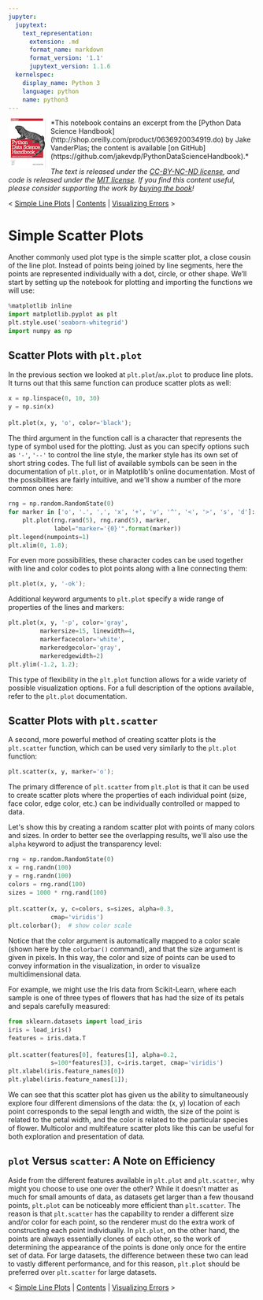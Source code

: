 ```yaml
---
jupyter:
  jupytext:
    text_representation:
      extension: .md
      format_name: markdown
      format_version: '1.1'
      jupytext_version: 1.1.6
  kernelspec:
    display_name: Python 3
    language: python
    name: python3
---
```


<!--BOOK_INFORMATION-->
<img align="left" style="padding-right:10px;" src="figures/PDSH-cover-small.png">
*This notebook contains an excerpt from the [Python Data Science Handbook](http://shop.oreilly.com/product/0636920034919.do) by Jake VanderPlas; the content is available [on GitHub](https://github.com/jakevdp/PythonDataScienceHandbook).*

*The text is released under the [CC-BY-NC-ND license](https://creativecommons.org/licenses/by-nc-nd/3.0/us/legalcode), and code is released under the [MIT license](https://opensource.org/licenses/MIT). If you find this content useful, please consider supporting the work by [buying the book](http://shop.oreilly.com/product/0636920034919.do)!*


<!--NAVIGATION-->
< [Simple Line Plots](04.01-Simple-Line-Plots.ipynb) | [Contents](Index.ipynb) | [Visualizing Errors](04.03-Errorbars.ipynb) >


# Simple Scatter Plots


Another commonly used plot type is the simple scatter plot, a close cousin of the line plot.
Instead of points being joined by line segments, here the points are represented individually with a dot, circle, or other shape.
We’ll start by setting up the notebook for plotting and importing the functions we will use:

```python
%matplotlib inline
import matplotlib.pyplot as plt
plt.style.use('seaborn-whitegrid')
import numpy as np
```

## Scatter Plots with ``plt.plot``

In the previous section we looked at ``plt.plot``/``ax.plot`` to produce line plots.
It turns out that this same function can produce scatter plots as well:

```python
x = np.linspace(0, 10, 30)
y = np.sin(x)

plt.plot(x, y, 'o', color='black');
```

The third argument in the function call is a character that represents the type of symbol used for the plotting. Just as you can specify options such as ``'-'``, ``'--'`` to control the line style, the marker style has its own set of short string codes. The full list of available symbols can be seen in the documentation of ``plt.plot``, or in Matplotlib's online documentation. Most of the possibilities are fairly intuitive, and we'll show a number of the more common ones here:

```python
rng = np.random.RandomState(0)
for marker in ['o', '.', ',', 'x', '+', 'v', '^', '<', '>', 's', 'd']:
    plt.plot(rng.rand(5), rng.rand(5), marker,
             label="marker='{0}'".format(marker))
plt.legend(numpoints=1)
plt.xlim(0, 1.8);
```

For even more possibilities, these character codes can be used together with line and color codes to plot points along with a line connecting them:

```python
plt.plot(x, y, '-ok');
```

Additional keyword arguments to ``plt.plot`` specify a wide range of properties of the lines and markers:

```python
plt.plot(x, y, '-p', color='gray',
         markersize=15, linewidth=4,
         markerfacecolor='white',
         markeredgecolor='gray',
         markeredgewidth=2)
plt.ylim(-1.2, 1.2);
```

This type of flexibility in the ``plt.plot`` function allows for a wide variety of possible visualization options.
For a full description of the options available, refer to the ``plt.plot`` documentation.


## Scatter Plots with ``plt.scatter``

A second, more powerful method of creating scatter plots is the ``plt.scatter`` function, which can be used very similarly to the ``plt.plot`` function:

```python
plt.scatter(x, y, marker='o');
```

The primary difference of ``plt.scatter`` from ``plt.plot`` is that it can be used to create scatter plots where the properties of each individual point (size, face color, edge color, etc.) can be individually controlled or mapped to data.

Let's show this by creating a random scatter plot with points of many colors and sizes.
In order to better see the overlapping results, we'll also use the ``alpha`` keyword to adjust the transparency level:

```python
rng = np.random.RandomState(0)
x = rng.randn(100)
y = rng.randn(100)
colors = rng.rand(100)
sizes = 1000 * rng.rand(100)

plt.scatter(x, y, c=colors, s=sizes, alpha=0.3,
            cmap='viridis')
plt.colorbar();  # show color scale
```

Notice that the color argument is automatically mapped to a color scale (shown here by the ``colorbar()`` command), and that the size argument is given in pixels.
In this way, the color and size of points can be used to convey information in the visualization, in order to visualize multidimensional data.

For example, we might use the Iris data from Scikit-Learn, where each sample is one of three types of flowers that has had the size of its petals and sepals carefully measured:

```python
from sklearn.datasets import load_iris
iris = load_iris()
features = iris.data.T

plt.scatter(features[0], features[1], alpha=0.2,
            s=100*features[3], c=iris.target, cmap='viridis')
plt.xlabel(iris.feature_names[0])
plt.ylabel(iris.feature_names[1]);
```

We can see that this scatter plot has given us the ability to simultaneously explore four different dimensions of the data:
the (x, y) location of each point corresponds to the sepal length and width, the size of the point is related to the petal width, and the color is related to the particular species of flower.
Multicolor and multifeature scatter plots like this can be useful for both exploration and presentation of data.


## ``plot`` Versus ``scatter``: A Note on Efficiency

Aside from the different features available in ``plt.plot`` and ``plt.scatter``, why might you choose to use one over the other? While it doesn't matter as much for small amounts of data, as datasets get larger than a few thousand points, ``plt.plot`` can be noticeably more efficient than ``plt.scatter``.
The reason is that ``plt.scatter`` has the capability to render a different size and/or color for each point, so the renderer must do the extra work of constructing each point individually.
In ``plt.plot``, on the other hand, the points are always essentially clones of each other, so the work of determining the appearance of the points is done only once for the entire set of data.
For large datasets, the difference between these two can lead to vastly different performance, and for this reason, ``plt.plot`` should be preferred over ``plt.scatter`` for large datasets.


<!--NAVIGATION-->
< [Simple Line Plots](04.01-Simple-Line-Plots.ipynb) | [Contents](Index.ipynb) | [Visualizing Errors](04.03-Errorbars.ipynb) >
